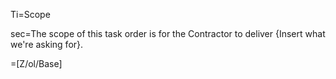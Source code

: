 Ti=Scope

sec=The scope of this task order is for the Contractor to deliver {Insert what we're asking for}.

=[Z/ol/Base]
